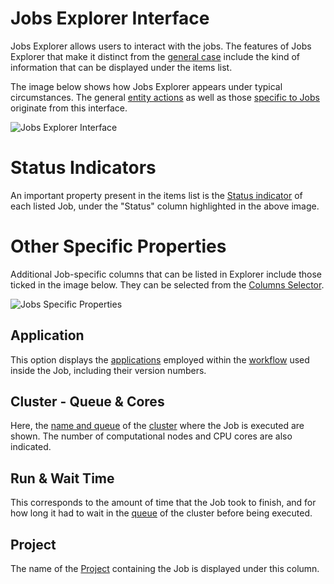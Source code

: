 # Jobs Explorer Interface

Jobs Explorer allows users to interact with the jobs. The features of Jobs Explorer that make it distinct from the [general case](/entities-general/ui/explorer.md) include the kind of information that can be displayed under the items list.

The image below shows how Jobs Explorer appears under typical circumstances. The general [entity actions](/entities-general/actions/overview.md) as well as those [specific to Jobs](../actions/overview.md) originate from this interface.

![Jobs Explorer Interface](/images/jobs-explorer.png "Jobs Explorer Interface")

# Status Indicators

An important property present in the items list is the [Status indicator](../status.md) of each listed Job, under the "Status" column highlighted in the above image. 

# Other Specific Properties

Additional Job-specific columns that can be listed in Explorer include those ticked in the image below. They can be selected from the [Columns Selector](/entities-general/ui/explorer.md#columns-selector).

![Jobs Specific Properties](/images/jobs-properties.png "Jobs Specific Properties")

## Application

This option displays the [applications](/software/overview.md) employed within the [workflow](/workflows/overview.md) used inside the Job, including their version numbers.

## Cluster - Queue & Cores

Here, the [name and queue](/link-to-be-adjusted/compute-tab.md) of the [cluster](/link-to-be-adjusted/service-levels.md#clusters-and-premium-hardware) where the Job is executed are shown. The number of computational nodes and CPU cores are also indicated.

## Run & Wait Time

This corresponds to the amount of time that the Job took to finish, and for how long it had to wait in the [queue](/infrastructure/resource/queues.md) of the cluster before being executed.

## Project

The name of the [Project](../projects.md) containing the Job is displayed under this column.
